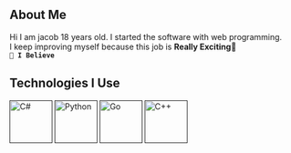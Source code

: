 ## About Me
Hi I am jacob 18 years old.
I started the software with web programming. <br/>
I keep improving myself because this job is **Really Exciting**🤩 <br/>
**`🌠 I Believe`**

## Technologies I Use

[<img alt="C#" width="75px" src="https://cdn.jsdelivr.net/gh/devicons/devicon@latest/icons/csharp/csharp-original.svg" />]() 
[<img  alt="Python" width="75px"  src="https://cdn.jsdelivr.net/gh/devicons/devicon@latest/icons/python/python-original.svg" />]()
[<img alt="Go" width="75px"  src="https://cdn.jsdelivr.net/gh/devicons/devicon@latest/icons/go/go-original-wordmark.svg" />]()
[<img  alt="C++" width="75px"  src="https://cdn.jsdelivr.net/gh/devicons/devicon@latest/icons/cplusplus/cplusplus-original.svg" />]()
<!--### I am currently working on *C++*-->
